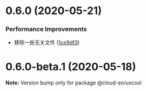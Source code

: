# 0.6.0 (2020-05-21)

### Performance Improvements

- 移除一些无关文件 ([1ce9df3](https://github.com/cloud-sn/uxcool/commit/1ce9df317b58955cfdb8101face43e17fcb86658))

# 0.6.0-beta.1 (2020-05-18)

**Note:** Version bump only for package @cloud-sn/uxcool
